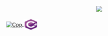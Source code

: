<div align="center">
  <a href="https://github.com/nickweege">
  <img height="180em" src="https://github-readme-stats.vercel.app/api/top-langs/?username=nickweege&layout=compact&langs_count=7&theme=gotham"/>
</div>
  
<div style="display: inline_block"><br>
  <img align="center" alt="Cpp" height="30" width="40" src="https://cdn.jsdelivr.net/gh/devicons/devicon/icons/cplusplus/cplusplus-original.svg">
  <img align="center" alt="Csharp" height="30" width="40" src="https://raw.githubusercontent.com/devicons/devicon/master/icons/csharp/csharp-original.svg">
</div>
